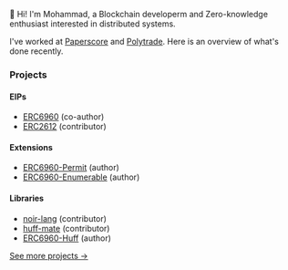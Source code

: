 :wave: Hi! I'm Mohammad, a Blockchain developerm and Zero-knowledge enthusiast interested in distributed systems.

I've worked at [Paperscore](https://paperscore.org) and [Polytrade](https://polytrade.finance/).
Here is an overview of what's done recently.

### Projects

#### EIPs

- [ERC6960][ERC6960] (co-author)
- [ERC2612][ERC2612] (contributor)

#### Extensions

- [ERC6960-Permit][ERC6960-Permit] (author)
- [ERC6960-Enumerable][ERC6960-Enumerable] (author)

#### Libraries

- [noir-lang][noir-lang] (contributor)
- [huff-mate][huff-mate] (contributor)
- [ERC6960-Huff][ERC6960-Huff] (author)

[See more projects &rarr;][see-more]

[noir-lang]: https://github.com/noir-lang/docs
[huff-mate]: https://github.com/huff-language/huffmate
[ERC6960]: https://eips.ethereum.org/EIPS/eip-6960
[ERC2612]: https://eips.ethereum.org/EIPS/eip-2612
[ERC6960-Huff]: https://github.com/zakrad/DLT-Huff
[ERC6960-Permit]: https://github.com/polytrade-finance/dual-layer-token
[ERC6960-Enumerable]: https://github.com/polytrade-finance/dual-layer-token
[see-more]: https://github.com/zakrad/zakrad/blob/master/PROJECTS.md
